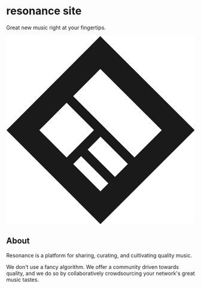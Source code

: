 # resonance site
Great new music right at your fingertips.


![Alt text](client/src/img/icon.png?raw=true "Resonance")

## About

Resonance is a platform for sharing, curating, and cultivating quality music.

We don't use a fancy algorithm. We offer a community driven towards quality, and we do so by collaboratively crowdsourcing your network's great music tastes.
